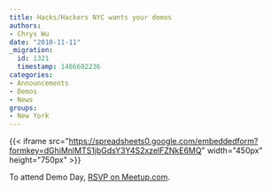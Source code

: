 ```yaml
---
title: Hacks/Hackers NYC wants your demos
authors:
- Chrys Wu
date: "2010-11-11"
_migration:
  id: 1321
  timestamp: 1486602236
categories:
- Announcements
- Demos
- News
groups:
- New York
---
```


{{< iframe src="https://spreadsheets0.google.com/embeddedform?formkey=dGhiMnlMTS1jbGdsY3Y4S2xzelFZNkE6MQ" width="450px" height="750px" >}}

To attend Demo Day, [RSVP on Meetup.com][1].

 [1]: http://meetu.ps/4vzj